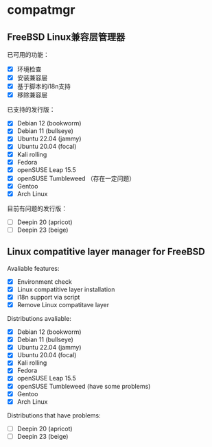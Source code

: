 # compatmgr

## FreeBSD Linux兼容层管理器

已可用的功能：

- [x] 环境检查
- [x] 安装兼容层
- [x] 基于脚本的i18n支持
- [x] 移除兼容层

已支持的发行版：

- [x] Debian 12 (bookworm)
- [x] Debian 11 (bullseye)
- [x] Ubuntu 22.04 (jammy)
- [x] Ubuntu 20.04 (focal)
- [x] Kali rolling
- [x] Fedora
- [x] openSUSE Leap 15.5
- [x] openSUSE Tumbleweed （存在一定问题）
- [x] Gentoo
- [x] Arch Linux

目前有问题的发行版：

- [ ] Deepin 20 (apricot)
- [ ] Deepin 23 (beige)

## Linux compatitive layer manager for FreeBSD

Avaliable features:

- [x] Environment check
- [x] Linux compatitive layer installation
- [x] i18n support via script
- [x] Remove Linux compatitave layer

Distributions avaliable:

- [x] Debian 12 (bookworm)
- [x] Debian 11 (bullseye)
- [x] Ubuntu 22.04 (jammy)
- [x] Ubuntu 20.04 (focal)
- [x] Kali rolling
- [x] Fedora
- [x] openSUSE Leap 15.5
- [x] openSUSE Tumbleweed (have some problems)
- [x] Gentoo
- [x] Arch Linux

Distributions that have problems:

- [ ] Deepin 20 (apricot)
- [ ] Deepin 23 (beige)
